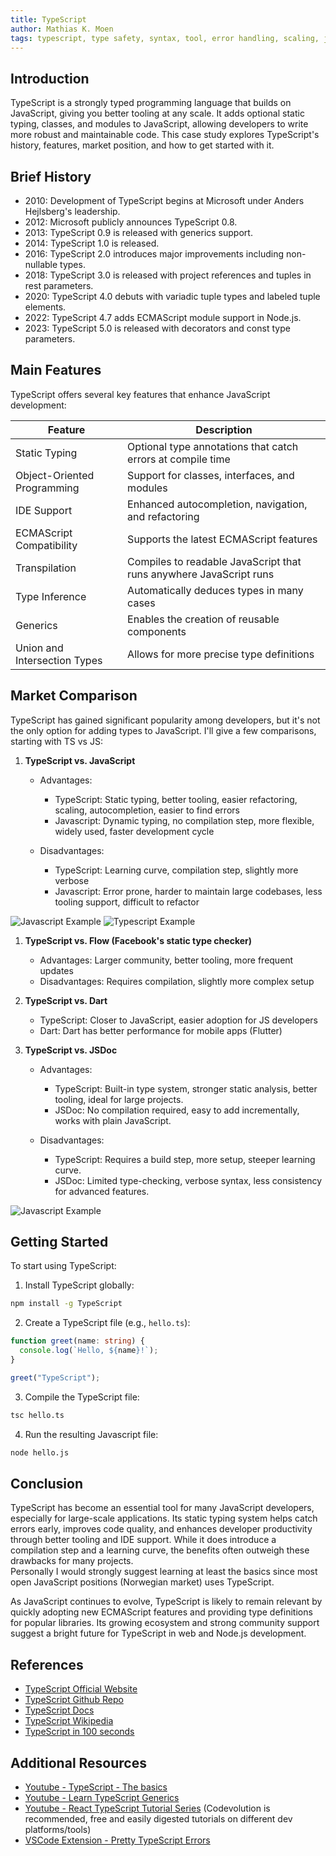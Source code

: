 ```yaml
---
title: TypeScript
author: Mathias K. Moen
tags: typescript, type safety, syntax, tool, error handling, scaling, javascript, development platform 
---
```


## Introduction

TypeScript is a strongly typed programming language that builds on JavaScript, giving you better tooling at any scale. It adds optional static typing, classes, and modules to JavaScript, allowing developers to write more robust and maintainable code. This case study explores TypeScript's history, features, market position, and how to get started with it.

## Brief History

- 2010: Development of TypeScript begins at Microsoft under Anders Hejlsberg's leadership.
- 2012: Microsoft publicly announces TypeScript 0.8.
- 2013: TypeScript 0.9 is released with generics support.
- 2014: TypeScript 1.0 is released.
- 2016: TypeScript 2.0 introduces major improvements including non-nullable types.
- 2018: TypeScript 3.0 is released with project references and tuples in rest parameters.
- 2020: TypeScript 4.0 debuts with variadic tuple types and labeled tuple elements.
- 2022: TypeScript 4.7 adds ECMAScript module support in Node.js.
- 2023: TypeScript 5.0 is released with decorators and const type parameters.

## Main Features

TypeScript offers several key features that enhance JavaScript development:

| Feature | Description |
| --- | --- |
| Static Typing | Optional type annotations that catch errors at compile time |
| Object-Oriented Programming | Support for classes, interfaces, and modules |
| IDE Support | Enhanced autocompletion, navigation, and refactoring |
| ECMAScript Compatibility | Supports the latest ECMAScript features |
| Transpilation | Compiles to readable JavaScript that runs anywhere JavaScript runs |
| Type Inference | Automatically deduces types in many cases |
| Generics | Enables the creation of reusable components |
| Union and Intersection Types | Allows for more precise type definitions |

## Market Comparison



TypeScript has gained significant popularity among developers, but it's not the only option for adding types to JavaScript. I'll give a few comparisons, starting with TS vs JS:

1. **TypeScript vs. JavaScript**

   - Advantages:
     - TypeScript: Static typing, better tooling, easier refactoring, scaling, autocompletion, easier to find errors
     - Javascript: Dynamic typing, no compilation step, more flexible, widely used, faster development cycle

   - Disadvantages:
     - TypeScript: Learning curve, compilation step, slightly more verbose
     - Javascript: Error prone, harder to maintain large codebases, less tooling support, difficult to refactor
   
![Javascript Example](../../../../src/assets/TypeScript/js-example.png "Javascript Example")
![Typescript Example](../../../../src/assets/TypeScript/ts-example.png "TypeScript Example")

1. **TypeScript vs. Flow (Facebook's static type checker)**
   - Advantages: Larger community, better tooling, more frequent updates
   - Disadvantages: Requires compilation, slightly more complex setup

2. **TypeScript vs. Dart**
   - TypeScript: Closer to JavaScript, easier adoption for JS developers
   - Dart: Dart has better performance for mobile apps (Flutter)

3. **TypeScript vs. JSDoc**
   - Advantages:
     - TypeScript: Built-in type system, stronger static analysis, better tooling, ideal for large projects.
     - JSDoc: No compilation required, easy to add incrementally, works with plain JavaScript.

   - Disadvantages:
     - TypeScript: Requires a build step, more setup, steeper learning curve.
     - JSDoc: Limited type-checking, verbose syntax, less consistency for advanced features.

![Javascript Example](../../../../src/assets/TypeScript/jsdoc-example.png "JSDocs Example")

## Getting Started

To start using TypeScript:

1. Install TypeScript globally:
```bash
npm install -g TypeScript
```

2. Create a TypeScript file (e.g., `hello.ts`):
```TypeScript
function greet(name: string) {
  console.log(`Hello, ${name}!`);
}

greet("TypeScript");
```

3. Compile the TypeScript file:
```bash
tsc hello.ts
```

4. Run the resulting Javascript file:
```bash
node hello.js
```

## Conclusion

TypeScript has become an essential tool for many JavaScript developers, especially for large-scale applications. Its static typing system helps catch errors early, improves code quality, and enhances developer productivity through better tooling and IDE support. While it does introduce a compilation step and a learning curve, the benefits often outweigh these drawbacks for many projects.  
Personally I would strongly suggest learning at least the basics since most open JavaScript positions (Norwegian market) uses TypeScript. 

As JavaScript continues to evolve, TypeScript is likely to remain relevant by quickly adopting new ECMAScript features and providing type definitions for popular libraries. Its growing ecosystem and strong community support suggest a bright future for TypeScript in web and Node.js development.

## References

- [TypeScript Official Website](https://www.TypeScriptlang.org/)
- [TypeScript Github Repo](https://github.com/microsoft/TypeScript)
- [TypeScript Docs](https://www.TypeScriptlang.org/docs/handbook/release-notes/overview.html)
- [TypeScript Wikipedia](https://en.wikipedia.org/wiki/TypeScript)
- [TypeScript in 100 seconds](https://www.youtube.com/watch?v=zQnBQ4tB3ZA)

## Additional Resources

- [Youtube - TypeScript - The basics](https://www.youtube.com/watch?v=ahCwqrYpIuM)
- [Youtube - Learn TypeScript Generics](https://www.youtube.com/watch?v=EcCTIExsqmI)
- [Youtube - React TypeScript Tutorial Series](https://www.youtube.com/watch?v=TiSGujM22OI&list=PLC3y8-rFHvwi1AXijGTKM0BKtHzVC-LSK&index=1) (Codevolution is recommended, free and easily digested tutorials on different dev platforms/tools)
- [VSCode Extension - Pretty TypeScript Errors](https://marketplace.visualstudio.com/items?itemName=YoavBls.pretty-ts-errors)